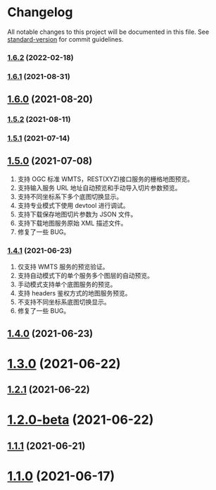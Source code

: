# Changelog

All notable changes to this project will be documented in this file. See [standard-version](https://github.com/conventional-changelog/standard-version) for commit guidelines.

### [1.6.2](https://github.com/BK201c/map-tools/compare/v1.6.1...v1.6.2) (2022-02-18)

### [1.6.1](https://github.com/BK201c/map-tools/compare/v1.6.0...v1.6.1) (2021-08-31)

## [1.6.0](https://github.com/BK201c/map-tools/compare/v1.5.2...v1.6.0) (2021-08-20)

### [1.5.2](https://github.com/BK201c/map-tools/compare/v1.5.1...v1.5.2) (2021-08-11)

### [1.5.1](https://github.com/BK201c/map-tools/compare/v1.5.0-beta...v1.5.1) (2021-07-14)

## [1.5.0](https://github.com/BK201c/map-tools/compare/v1.4.1...v1.5.0) (2021-07-08)

1. 支持 OGC 标准 WMTS，REST(XYZ)接口服务的栅格地图预览。
2. 支持输入服务 URL 地址自动预览和手动导入切片参数预览。
3. 支持不同坐标系下多个底图切换显示。
4. 支持专业模式下使用 devtool 进行调试。
5. 支持下载保存地图切片参数为 JSON 文件。
6. 支持下载地图服务原始 XML 描述文件。
7. 修复了一些 BUG。

### [1.4.1](https://github.com/BK201c/map-tools/compare/v1.3.0...v1.4.1) (2021-06-23)

1. 仅支持 WMTS 服务的预览验证。
2. 支持自动模式下的单个服务多个图层的自动预览。
3. 手动模式支持单个底图服务的预览。
4. 支持 headers 鉴权方式的地图服务预览。
5. 不支持不同坐标系底图切换显示。
6. 修复了一些 BUG。

## [1.4.0](https://github.com/BK201c/map-tools/compare/v1.3.0...v1.4.0) (2021-06-23)

# [1.3.0](https://github.com/BK201c/map-tools/compare/v1.2.1...v1.3.0) (2021-06-22)

## [1.2.1](https://github.com/BK201c/map-tools/compare/v1.2.0-beta...v1.2.1) (2021-06-22)

# [1.2.0-beta](https://github.com/BK201c/map-tools/compare/v1.1.1...v1.2.0-beta) (2021-06-22)

## [1.1.1](https://github.com/BK201c/map-tools/compare/v1.1.0...v1.1.1) (2021-06-21)

# [1.1.0](https://github.com/BK201c/map-tools/compare/v1.0.0...v1.1.0) (2021-06-17)
